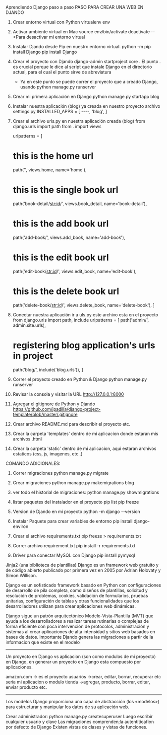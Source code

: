 Aprendiendo Django paso a paso
PASO PARA CREAR UNA WEB EN DJANDO

1. Crear entorno virtual con Python
   virtualenv env

2. Activar ambiente virtual en Mac
   source env/bin/activate
   deactivate -->Para desactivar mi entorno virtual

3. Instalar Djando desde Pip en nuestro entorno virtual.
   python -m pip install Django
   pip install Django

4. Crear el proyecto con Djando
   django-admin startproject core .
   El punto . es crucial porque le dice al script que instale Django en el directorio actual,
   para el cual el punto sirve de abreviatura

   - Ya en este punto se puede correr el proyecto que a creado Django,
     usando python manage.py runserver

5. Crear mi primera aplicación en Django
   python manage.py startapp blog

6. Instalar nuestra aplicación (blog) ya creada en nuestro proyecto
   archivo settings.py
   INSTALLED_APPS = [
   ----,
   'blog',
   ]

7. Crear el archivo urls.py en nuestra aplicación creada (blog)
   from django.urls import path
   from . import views

   urlpatterns = [

   # this is the home url

   path('', views.home, name='home'),

   # this is the single book url

   path('book-detail/<str:id>/', views.book_detail, name='book-detail'),

   # this is the add book url

   path('add-book/', views.add_book, name='add-book'),

   # this is the edit book url

   path('edit-book/<str:id>/', views.edit_book, name='edit-book'),

   # this is the delete book url

   path('delete-book/<str:id>/', views.delete_book, name='delete-book'),
   ]

8. Conectar nuestra aplicación ir a uls.py este archivo esta en el proyecto
   from django.urls import path, include
   urlpatterns = [
   path('admin/', admin.site.urls),

   # registering blog application's urls in project

   path('blog/', include('blog.urls')),
   ]

9. Correr el proyecto creado en Python & Django
   python manage.py runserver

10. Revisar la consola y visitar la URL http://127.0.0.1:8000

11. Agregar el gitignore de Python y Djando
    https://github.com/jpadilla/django-project-template/blob/master/.gitignore

12. Crear archivo README.md para describir el proyecto etc.

13. Crear la carpeta 'templates' dentro de mi aplicacion donde estaran mis archivos .html

14. Crear la carpeta 'static' dentro de mi aplicacion, aqui estaran archivos
    estaticos (css, js, imagenes, etc..)

COMANDO ADICIONALES:

1. Correr migraciones
   python manage.py migrate

2. Crear migraciones
   python manage.py makemigrations blog

3. ver todo el historial de migraciones:
   python manage.py showmigrations

4. listar paquetes del instalador en el proyecto
   pip list
   pip freeze

5. Version de Djando en mi proyecto
   python -m django --version

6. Instalar Paquete para crear variables de entorno
   pip install django-environ
7. Crear el archivo requirements.txt
   pip freeze > requirements.txt

8. Correr archivo requirement.txt
   pip install -r requirements.txt

9. Driver para conectar MySQL con Django
   pip install pymysql

Jinja2 (una biblioteca de plantillas)
Django es un framework web gratuito y de código abierto publicado por primera vez en 2005 por
Adrian Holovaty y Simon Willison.

Django es un sofisticado framework basado en Python con configuraciones de desarrollo de pila completa,
como diseños de plantillas, solicitud y resolución de problemas, cookies, validación de formularios,
pruebas unitarias, configuración de tablas y otras funcionalidades que los desarrolladores
utilizan para crear aplicaciones web dinámicas.

Django sigue un patrón arquitectónico Modelo-Vista-Plantilla (MVT) que ayuda a los desarrolladores a
realizar tareas rutinarias o complejas de forma eficiente con poca intervención de protocolos,
administración y sistemas al crear aplicaciones de alta intensidad y sitios web basados en bases de datos.
Importante Djando genera las migraciones a partir de la informacion que existe en el modelo

---

Un proyecto en Django vs aplicacion (son como modulos de mi proyecto) en Django, en generar un
proyecto en Django esta compuesto por aplicaciones.

amazon.com -> es el proyecto
usuarios ->crear, editar, borrar, recuperar etc seria mi aplicacion o modulo
tienda ->agregar, producto, borrar, editar, enviar producto etc.

---

Los modelos Django proporciona una capa de abstracción
(los «modelos») para estructurar y manipular los datos de su aplicación web.

Crear administrador:
python manage.py createsuperuser
Luego escribir cualquier usuario y clave
Las migraciones comprenden;la autentiticafion por defecto de Django
Existen vistas de clases y vistas de funciones.
